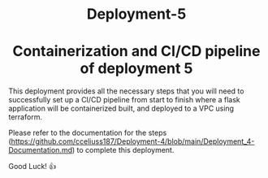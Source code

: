 <h1 align=center> Deployment-5 </h2>

<h1 align=center>Containerization and CI/CD pipeline of deployment 5 </h2>

This deployment provides all the necessary steps that you will need to successfully set up a CI/CD pipeline from start to finish where a flask application will be containerized built, and deployed to a VPC using terraform.


Please refer to the documentation for the steps (https://github.com/cceliuss187/Deployment-4/blob/main/Deployment_4-Documentation.md) to complete this deployment.

Good Luck! :+1:
